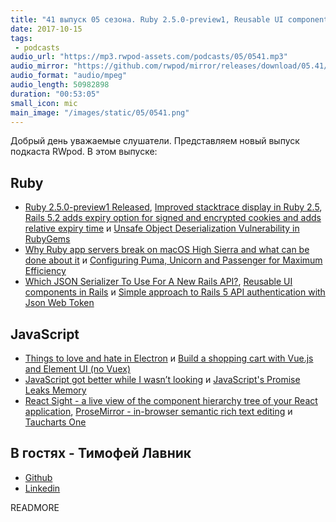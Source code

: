 ```yaml
---
title: "41 выпуск 05 сезона. Ruby 2.5.0-preview1, Reusable UI components in Rails, React Sight, ProseMirror и прочее"
date: 2017-10-15
tags:
 - podcasts
audio_url: "https://mp3.rwpod-assets.com/podcasts/05/0541.mp3"
audio_mirror: "https://github.com/rwpod/mirror/releases/download/05.41/0541.mp3"
audio_format: "audio/mpeg"
audio_length: 50982898
duration: "00:53:05"
small_icon: mic
main_image: "/images/static/05/0541.png"
---
```


Добрый день уважаемые слушатели. Представляем новый выпуск подкаста RWpod. В этом выпуске:

## Ruby

 - [Ruby 2.5.0-preview1 Released](https://www.ruby-lang.org/en/news/2017/10/10/ruby-2-5-0-preview1-released/), [Improved stacktrace display in Ruby 2.5](https://mlomnicki.com/improved-stascktrace-display-in-ruby25/), [Rails 5.2 adds expiry option for signed and encrypted cookies and adds relative expiry time](https://blog.bigbinary.com/2017/10/09/expirty-option-for-signed-and-encrypted-cookies-in-Rails-5-2.html) и [Unsafe Object Deserialization Vulnerability in RubyGems](http://blog.rubygems.org/2017/10/09/unsafe-object-deserialization-vulnerability.html)
 - [Why Ruby app servers break on macOS High Sierra and what can be done about it](https://blog.phusion.nl/2017/10/13/why-ruby-app-servers-break-on-macos-high-sierra-and-what-can-be-done-about-it/) и [Configuring Puma, Unicorn and Passenger for Maximum Efficiency](https://www.speedshop.co/2017/10/12/appserver.html)
 - [Which JSON Serializer To Use For A New Rails API?](http://www.carlosramireziii.com/which-json-serializer-to-use-for-a-new-rails-api.html), [Reusable UI components in Rails](https://goiabada.blog/rails-components-faedd412ce19) и [Simple approach to Rails 5 API authentication with Json Web Token](https://www.codementor.io/omedale/simple-approach-to-rails-5-api-authentication-with-json-web-token-cpqbgrdo6)

## JavaScript

 - [Things to love and hate in Electron](https://binary-studio.com/2017/09/12/love-hate-electron/) и [Build a shopping cart with Vue.js and Element UI (no Vuex)](https://medium.com/@connorleech/build-a-shopping-cart-with-vue-js-and-element-ui-no-vuex-54682e9df5cd)
 - [JavaScript got better while I wasn’t looking](https://eev.ee/blog/2017/10/07/javascript-got-better-while-i-wasnt-looking/) и [JavaScript's Promise Leaks Memory](https://alexn.org/blog/2017/10/11/javascript-promise-leaks-memory.html)
 - [React Sight - a live view of the component hierarchy tree of your React application](https://github.com/React-Sight/React-Sight), [ProseMirror - in-browser semantic rich text editing](http://prosemirror.net/) и [Taucharts One](https://blog.taucharts.com/taucharts-one/)

## В гостях - Тимофей Лавник

 - [Github](https://github.com/nwtima)
 - [Linkedin](https://www.linkedin.com/in/tim-lavnik-bb582bba/)

READMORE
